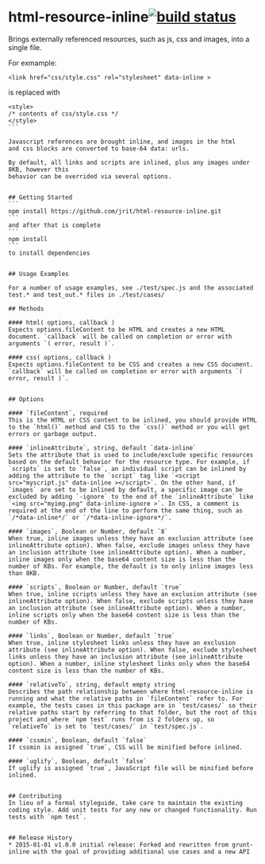 # html-resource-inline[![build status](https://secure.travis-ci.org/jrit/html-resource-inline.png)](http://travis-ci.org/jrit/html-resource-inline)

Brings externally referenced resources, such as js, css and images, into
a single file.

For exmample:

````
<link href="css/style.css" rel="stylesheet" data-inline >
````
is replaced with
````
<style>
/* contents of css/style.css */
</style>
```

Javascript references are brought inline, and images in the html
and css blocks are converted to base-64 data: urls.

By default, all links and scripts are inlined, plus any images under 8KB, however this
behavior can be overrided via several options.


## Getting Started
```
npm install https://github.com/jrit/html-resource-inline.git
```
and after that is complete
```
npm install
```
to install dependencies


## Usage Examples

For a number of usage examples, see ./test/spec.js and the associated test.* and test_out.* files in ./test/cases/

## Methods

#### html( options, callback )
Expects options.fileContent to be HTML and creates a new HTML document. `callback` will be called on completion or error with arguments `( error, result )`.

#### css( options, callback )
Expects options.fileContent to be CSS and creates a new CSS document. `callback` will be called on completion or error with arguments `( error, result )`.


## Options

#### `fileContent`, required
This is the HTML or CSS content to be inlined, you should provide HTML to the `html()` method and CSS to the `css()` method or you will get errors or garbage output.

#### `inlineAttribute`, string, default `data-inline`
Sets the attribute that is used to include/exclude specific resources based on the default behavior for the resource type. For example, if `scripts` is set to `false`, an individual script can be inlined by adding the attribute to the `script` tag like `<script src="myscript.js" data-inline ></script>`. On the other hand, if `images` are set to be inlined by default, a specific image can be excluded by adding `-ignore` to the end of the `inlineAttribute` like `<img src="myimg.png" data-inline-ignore >`. In CSS, a comment is required at the end of the line to perform the same thing, such as `/*data-inline*/` or `/*data-inline-ignore*/`.

#### `images`, Boolean or Number, default `8`
When true, inline images unless they have an exclusion attribute (see inlineAttribute option). When false, exclude images unless they have an inclusion attribute (see inlineAttribute option). When a number, inline images only when the base64 content size is less than the number of KBs. For example, the default is to only inline images less than 8KB.

#### `scripts`, Boolean or Number, default `true`
When true, inline scripts unless they have an exclusion attribute (see inlineAttribute option). When false, exclude scripts unless they have an inclusion attribute (see inlineAttribute option). When a number, inline scripts only when the base64 content size is less than the number of KBs.

#### `links`, Boolean or Number, default `true`
When true, inline stylesheet links unless they have an exclusion attribute (see inlineAttribute option). When false, exclude stylesheet links unless they have an inclusion attribute (see inlineAttribute option). When a number, inline stylesheet links only when the base64 content size is less than the number of KBs.

#### `relativeTo`, string, default empty string
Describes the path relationship between where html-resource-inline is running and what the relative paths in `fileContent` refer to. For example, the tests cases in this package are in `test/cases/` so their relative paths start by referring to that folder, but the root of this project and where `npm test` runs from is 2 folders up, so `relativeTo` is set to `test/cases/` in `test/spec.js`.

#### `cssmin`, Boolean, default `false`
If cssmin is assigned `true`, CSS will be minified before inlined.

#### `uglify`, Boolean, default `false`
If uglify is assigned `true`, JavaScript file will be minified before inlined.


## Contributing
In lieu of a formal styleguide, take care to maintain the existing coding style. Add unit tests for any new or changed functionality. Run tests with `npm test`.


## Release History
* 2015-01-01 v1.0.0 initial release: Forked and rewritten from grunt-inline with the goal of providing additional use cases and a new API
